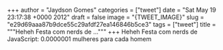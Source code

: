 
+++
author = "Jaydson Gomes"
categories = ["tweet"]
date = "Sat May 19 23:17:38 +0000 2012"
draft = false
image = "{TWEET_IMAGE}"
slug = "e29d69aaa87b9dce55c29afdf27ea146846b5ce3"
tags = ["tweet"]
title = """Heheh Festa com nerds de ..."""
+++
Heheh Festa com nerds de JavaScript: 0.0000001 mulheres para cada homem
